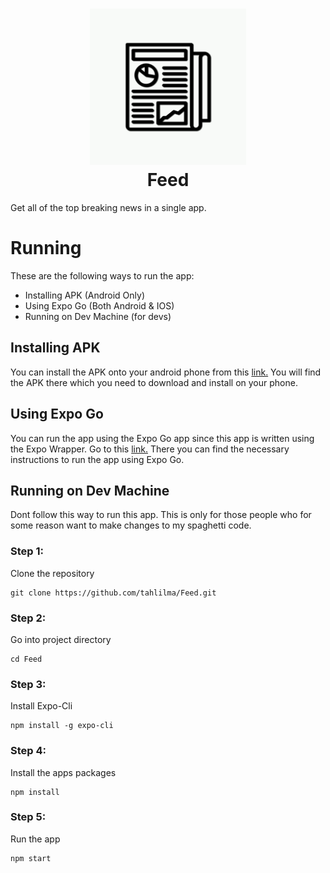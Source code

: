 <h1 align="center">
  <img src="https://github.com/tahlilma/Feed/blob/main/assets/icon.png" width="250" height="250"/><br/>
  Feed
</h1>

Get all of the top breaking news in a single app.
# Running
These are the following ways to run the app:
- Installing APK (Android Only)
- Using Expo Go (Both Android & IOS)
- Running on Dev Machine (for devs)
## Installing APK
You can install the APK onto your android phone from this [link.](https://github.com/tahlilma/Feed/releases/tag/v1.0)
You will find the APK there which you need to download and install on your phone.
## Using Expo Go
You can run the app using the Expo Go app since this app is written using the Expo Wrapper. Go to this [link.](https://expo.io/@tahlial/projects/feed)
There you can find the necessary instructions to run the app using Expo Go.
## Running on Dev Machine
Dont follow this way to run this app. This is only for those people who for some reason want to make changes to my spaghetti code.
### Step 1:
Clone the repository
```
git clone https://github.com/tahlilma/Feed.git
```
### Step 2:
Go into project directory
```
cd Feed
```
### Step 3:
Install Expo-Cli
```
npm install -g expo-cli
```
### Step 4:
Install the apps packages
```
npm install
```
### Step 5:
Run the app
```
npm start
```
